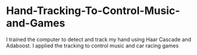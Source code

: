 # Hand-Tracking-To-Control-Music-and-Games
I trained the computer to detect and track my hand using Haar Cascade and Adaboost. I applied the tracking to control music and car racing games
